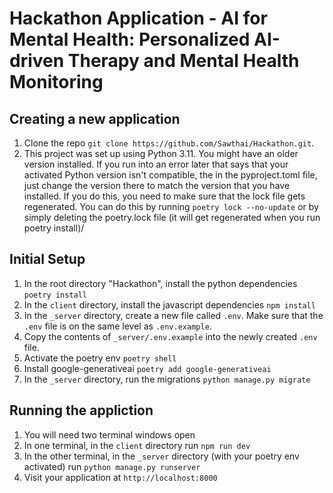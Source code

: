 # Hackathon Application - AI for Mental Health: Personalized AI-driven Therapy and Mental Health Monitoring



## Creating a new application
1. Clone the repo `git clone https://github.com/Sawthai/Hackathon.git`.
2. This project was set up using Python 3.11. You might have an older version installed. If you run into an error later that says that your activated Python version isn't compatible, the in the pyproject.toml file, just change the version there to match the version that you have installed. If you do this, you need to make sure that the lock file gets regenerated. You can do this by running `poetry lock --no-update` or by simply deleting the poetry.lock file (it will get regenerated when you run poetry install)/

## Initial Setup
1. In the root directory "Hackathon", install the python dependencies `poetry install`
2. In the `client` directory, install the javascript dependencies `npm install`
3. In the `_server` directory, create a new file called `.env`. Make sure that the `.env` file is on the same level as `.env.example`.
4. Copy the contents of `_server/.env.example` into the newly created `.env` file.
5. Activate the poetry env `poetry shell`
6. Install google-generativeai `poetry add google-generativeai`
7. In the `_server` directory, run the migrations `python manage.py migrate`

## Running the appliction
1. You will need two terminal windows open
2. In one terminal, in the `client` directory run `npm run dev`
3. In the other terminal, in the `_server` directory (with your poetry env activated) run `python manage.py runserver`
4. Visit your application at `http://localhost:8000`
